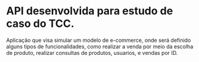 # API desenvolvida para estudo de caso do TCC.
Aplicação que visa simular um modelo de e-commerce, onde será definido alguns tipos de funcionalidades, como realizar a venda por meio da escolha de produto, realizar consultas de produtos, usuarios, e vendas por ID.
